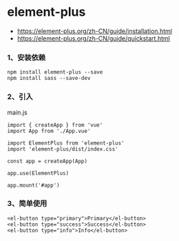 # element-plus

- https://element-plus.org/zh-CN/guide/installation.html
- https://element-plus.org/zh-CN/guide/quickstart.html

### 1、安装依赖

```shell
npm install element-plus --save
npm install sass --save-dev
```

### 2、引入

main.js

```
import { createApp } from 'vue'
import App from './App.vue'

import ElementPlus from 'element-plus'
import 'element-plus/dist/index.css'

const app = createApp(App)

app.use(ElementPlus)

app.mount('#app')
```

### 3、简单使用

```
<el-button type="primary">Primary</el-button>
<el-button type="success">Success</el-button>
<el-button type="info">Info</el-button>
```

